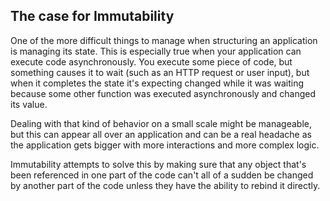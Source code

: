 ## The case for Immutability

One of the more difficult things to manage when structuring an application is managing its state. This is especially true when your application can execute code asynchronously. You execute some piece of code, but something causes it to wait (such as an HTTP request or user input), but when it completes the state it's expecting changed while it was waiting because some other function was executed asynchronously and changed its value.

Dealing with that kind of behavior on a small scale might be manageable, but this can appear all over an application and can be a real headache as the application gets bigger with more interactions and more complex logic.

Immutability attempts to solve this by making sure that any object that's been referenced in one part of the code can't all of a sudden be changed by another part of the code unless they have the ability to rebind it directly.
